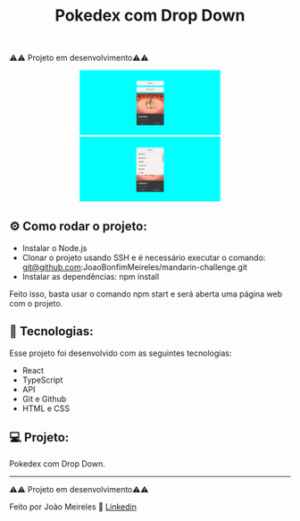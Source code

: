 <h1 align="center"> Pokedex com Drop Down</h1>

<br>

⚠️⚠️ Projeto em desenvolvimento⚠️⚠️


<p align="center">
  <img alt="projeto DevLinks" src="/public/assets/null.png" width="50%">
  <img alt="projeto DevLinks" src="/public/assets/search.png" width="50%">
</p>

## ⚙️ Como rodar o projeto:

- Instalar o Node.js
- Clonar o projeto usando SSH e é necessário executar o comando: git@github.com:JoaoBonfimMeireles/mandarin-challenge.git
- Instalar as dependências: npm install

Feito isso, basta usar o comando npm start e será aberta uma página web com o projeto.

## 🚀 Tecnologias:

Esse projeto foi desenvolvido com as seguintes tecnologias:

- React
- TypeScript
- API
- Git e Github
- HTML e CSS

## 💻 Projeto:

Pokedex com Drop Down.

---

⚠️⚠️ Projeto em desenvolvimento⚠️⚠️


Feito por João Meireles :wave: [Linkedin](https://www.linkedin.com/in/jpw-meireles/)
